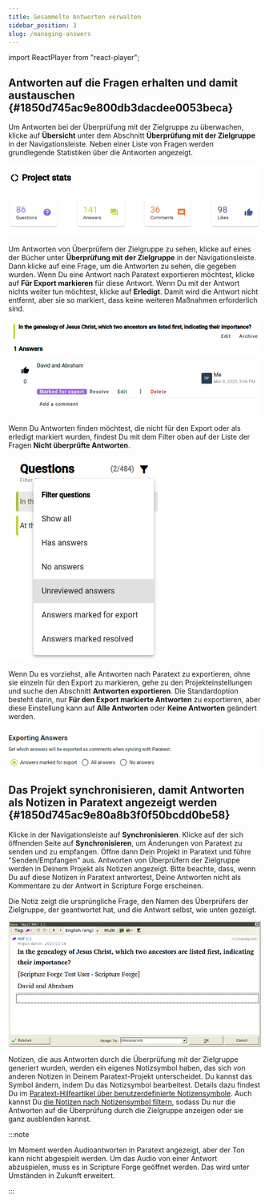 ```yaml
---
title: Gesammelte Antworten verwalten
sidebar_position: 3
slug: /managing-answers
---
```


import ReactPlayer from "react-player";

## Antworten auf die Fragen erhalten und damit austauschen {#1850d745ac9e800db3dacdee0053beca}

<ReactPlayer controls url="https://youtu.be/C3bgh3yufVg" />

Um Antworten bei der Überprüfung mit der Zielgruppe zu überwachen, klicke auf **Übersicht** unter dem Abschnitt **Überprüfung mit der Zielgruppe** in der Navigationsleiste. Neben einer Liste von Fragen werden grundlegende Statistiken über die Antworten angezeigt.

![](./685721.png)

Um Antworten von Überprüfern der Zielgruppe zu sehen, klicke auf eines der Bücher unter **Überprüfung mit der Zielgruppe** in der Navigationsleiste. Dann klicke auf eine Frage, um die Antworten zu sehen, die gegeben wurden. Wenn Du eine Antwort nach Paratext exportieren möchtest, klicke auf **Für Export markieren** für diese Antwort. Wenn Du mit der Antwort nichts weiter tun möchtest, klicke auf **Erledigt**. Damit wird die Antwort nicht entfernt, aber sie so markiert, dass keine weiteren Maßnahmen erforderlich sind.

![](./1417670916.png)

Wenn Du Antworten finden möchtest, die nicht für den Export oder als erledigt markiert wurden, findest Du mit dem Filter oben auf der Liste der Fragen **Nicht überprüfte Antworten**.

![](./2739440.png)

Wenn Du es vorziehst, alle Antworten nach Paratext zu exportieren, ohne sie einzeln für den Export zu markieren, gehe zu den Projekteinstellungen und suche den Abschnitt **Antworten exportieren**. Die Standardoption besteht darin, nur **Für den Export markierte Antworten** zu exportieren, aber diese Einstellung kann auf **Alle Antworten** oder **Keine Antworten** geändert werden.

![](./1265120461.png)

## Das Projekt synchronisieren, damit Antworten als Notizen in Paratext angezeigt werden {#1850d745ac9e80a8b3f0f50bcdd0be58}

Klicke in der Navigationsleiste auf **Synchronisieren**. Klicke auf der sich öffnenden Seite auf **Synchronisieren**, um Änderungen von Paratext zu senden und zu empfangen. Öffne dann Dein Projekt in Paratext und führe "Senden/Empfangen" aus. Antworten von Überprüfern der Zielgruppe werden in Deinem Projekt als Notizen angezeigt. Bitte beachte, dass, wenn Du auf diese Notizen in Paratext antwortest, Deine Antworten nicht als Kommentare zu der Antwort in Scripture Forge erscheinen.

Die Notiz zeigt die ursprüngliche Frage, den Namen des Überprüfers der Zielgruppe, der geantwortet hat, und die Antwort selbst, wie unten gezeigt.

![](./673009763.png)

Notizen, die aus Antworten durch die Überprüfung mit der Zielgruppe generiert wurden, werden ein eigenes Notizsymbol haben, das sich von anderen Notizen in Deinem Paratext-Projekt unterscheidet. Du kannst das Symbol ändern, indem Du das Notizsymbol bearbeitest. Details dazu findest Du im [Paratext-Hilfeartikel über benutzerdefinierte Notizensymbole](https://paratext.org/paratext-training/tutorials/custom-project-note-tags-tutorial/). Auch kannst Du [die Notizen nach Notizensymbol filtern](https://paratext.org/2022/08/15/custom-note-tags/#Filter_for_Custom_Note_Tags), sodass Du nur die Antworten auf die Überprüfung durch die Zielgruppe anzeigen oder sie ganz ausblenden kannst.

:::note

Im Moment werden Audioantworten in Paratext angezeigt, aber der Ton kann nicht abgespielt werden. Um das Audio von einer Antwort abzuspielen, muss es in Scripture Forge geöffnet werden. Das wird unter Umständen in Zukunft erweitert.

:::




